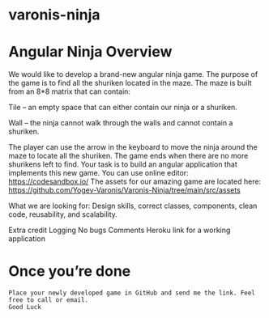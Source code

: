 # varonis-ninja

# Angular Ninja Overview

We would like to develop a brand-new angular ninja game.
The purpose of the game is to find all the shuriken located in the maze.
The maze is built from an 8\*8 matrix that can contain:

Tile – an empty space that can either contain our ninja or a shuriken.

Wall – the ninja cannot walk through the walls and cannot contain a shuriken.

The player can use the arrow in the keyboard to move the ninja around the maze to locate all the shuriken.
The game ends when there are no more shurikens left to find.
Your task is to build an angular application that implements this new game.
You can use online editor: https://codesandbox.io/
The assets for our amazing game are located here:
https://github.com/Yogev-Varonis/Varonis-Ninja/tree/main/src/assets

What we are looking for:
Design skills, correct classes, components, clean code, reusability, and scalability.

Extra credit
	Logging
	No bugs
	Comments
	Heroku link for a working application

# Once you’re done

    Place your newly developed game in GitHub and send me the link. Feel free to call or email.
    Good Luck
